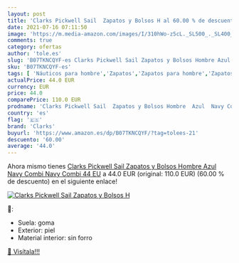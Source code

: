 ```yaml
---
layout: post
title: 'Clarks Pickwell Sail  Zapatos y Bolsos H al 60.00 % de descuento'
date: 2021-07-16 07:11:50
image: 'https://m.media-amazon.com/images/I/310hWo-z5cL._SL500_._SL400_.jpg'
comments: true
category: ofertas
author: 'tole.es'
slug: 'B07TKNCQYF-es Clarks Pickwell Sail Zapatos y Bolsos Hombre Azul Navy...'
sku: 'B07TKNCQYF-es'
tags: [ 'Náuticos para hombre','Zapatos','Zapatos para hombre','Zapatos y complementos','clarks','zapatos', ]
actualPrice: 44.0 EUR
currency: EUR
price: 44.0
comparePrice: 110.0 EUR
prodname: 'Clarks Pickwell Sail  Zapatos y Bolsos Hombre  Azul  Navy Combi Navy Combi   44 EU'
country: 'es'
flag: '🇪🇸'
brand: 'Clarks'
buyurl: 'https://www.amazon.es/dp/B07TKNCQYF/?tag=tolees-21'
descuento: '60.00'
average: '44.0'
---
```


Ahora mismo tienes [Clarks Pickwell Sail  Zapatos y Bolsos Hombre  Azul  Navy Combi Navy Combi   44 EU](https://www.amazon.es/dp/B07TKNCQYF/?tag=tolees-21) a 44.0 EUR (original: 110.0 EUR) (60.00 %  de descuento) en el siguiente enlace!

[![Clarks Pickwell Sail  Zapatos y Bolsos H](https://m.media-amazon.com/images/I/310hWo-z5cL._SL500_._SL400_.jpg)](https://www.amazon.es/dp/B07TKNCQYF/?tag=tolees-21)

🔎:

- Suela: goma
- Exterior: piel
- Material interior: sin forro

[🛒 Visítala!!!](https://www.amazon.es/dp/B07TKNCQYF/?tag=tolees-21)
